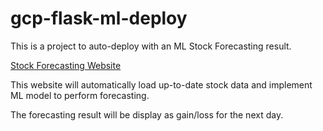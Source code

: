# gcp-flask-ml-deploy
This is a project to auto-deploy with an ML Stock Forecasting result.

[Stock Forecasting Website](https://flask-cd-302915.uc.r.appspot.com/)

This website will automatically load up-to-date stock data and implement ML model to perform forecasting.

The forecasting result will be display as gain/loss for the next day.
